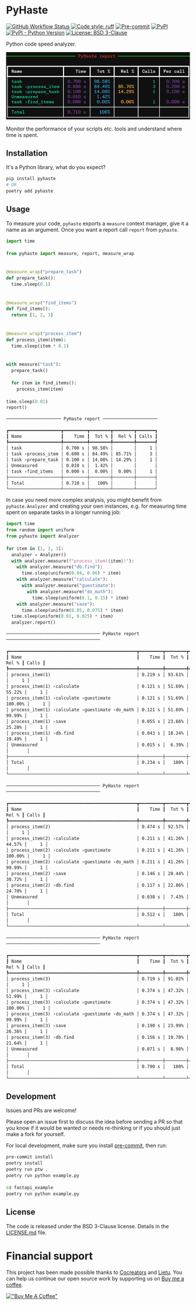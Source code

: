 # PyHaste

[![GitHub Workflow Status](https://img.shields.io/github/actions/workflow/status/cocreators-ee/pyhaste/publish.yaml)](https://github.com/cocreators-ee/pyhaste/actions/workflows/publish.yaml)
[![Code style: ruff](https://img.shields.io/endpoint?url=https://raw.githubusercontent.com/astral-sh/ruff/main/assets/badge/v2.json)](https://github.com/astral-sh/ruff)
[![Pre-commit](https://img.shields.io/badge/pre--commit-enabled-brightgreen?logo=pre-commit&logoColor=white)](https://github.com/cocreators-ee/pyhaste/blob/master/.pre-commit-config.yaml)
[![PyPI](https://img.shields.io/pypi/v/pyhaste)](https://pypi.org/project/pyhaste/)
[![PyPI - Python Version](https://img.shields.io/pypi/pyversions/pyhaste)](https://pypi.org/project/pyhaste/)
[![License: BSD 3-Clause](https://img.shields.io/badge/License-BSD%203--Clause-blue.svg)](https://opensource.org/licenses/BSD-3-Clause)

Python code speed analyzer.

![PyHaste screenshot](https://github.com/cocreators-ee/pyhaste/raw/main/pyhaste.png)

Monitor the performance of your scripts etc. tools and understand where time is spent.

## Installation

It's a Python library, what do you expect?

```bash
pip install pyhaste
# OR
poetry add pyhaste
```

## Usage

To measure your code, `pyhaste` exports a `measure` context manager, give it a name as an argument. Once you want a report call `report` from `pyhaste`.

```python
import time

from pyhaste import measure, report, measure_wrap


@measure_wrap("prepare_task")
def prepare_task():
  time.sleep(0.1)


@measure_wrap("find_items")
def find_items():
  return [1, 2, 3]


@measure_wrap("process_item")
def process_item(item):
  time.sleep(item * 0.1)


with measure("task"):
  prepare_task()

  for item in find_items():
    process_item(item)

time.sleep(0.01)
report()

```

```
───────────────────── PyHaste report ─────────────────────

┏━━━━━━━━━━━━━━━━━━━━┳━━━━━━━━━┳━━━━━━━━┳━━━━━━━━┳━━━━━━━┓
┃ Name               ┃    Time ┃  Tot % ┃  Rel % ┃ Calls ┃
┡━━━━━━━━━━━━━━━━━━━━╇━━━━━━━━━╇━━━━━━━━╇━━━━━━━━╇━━━━━━━┩
│ task               │ 0.700 s │ 98.58% │        │     1 │
│ task ›process_item │ 0.600 s │ 84.49% │ 85.71% │     3 │
│ task ›prepare_task │ 0.100 s │ 14.08% │ 14.29% │     1 │
│ Unmeasured         │ 0.010 s │  1.42% │        │       │
│ task ›find_items   │ 0.000 s │  0.00% │  0.00% │     1 │
├────────────────────┼─────────┼────────┼────────┼───────┤
│ Total              │ 0.710 s │   100% │        │       │
└────────────────────┴─────────┴────────┴────────┴───────┘
```

In case you need more complex analysis, you might benefit from `pyhaste.Analyzer` and creating your own instances, e.g. for measuring time spent on separate tasks in a longer running job:

```python
import time
from random import uniform
from pyhaste import Analyzer

for item in [1, 2, 3]:
  analyzer = Analyzer()
  with analyzer.measure(f"process_item({item})"):
    with analyzer.measure("db.find"):
      time.sleep(uniform(0.04, 0.06) * item)
    with analyzer.measure("calculate"):
      with analyzer.measure("guestimate"):
        with analyzer.measure("do_math"):
          time.sleep(uniform(0.1, 0.15) * item)
    with analyzer.measure("save"):
      time.sleep(uniform(0.05, 0.075) * item)
  time.sleep(uniform(0.01, 0.025) * item)
  analyzer.report()
```

```
──────────────────────────────────── PyHaste report ────────────────────────────────────

┏━━━━━━━━━━━━━━━━━━━━━━━━━━━━━━━━━━━━━━━━━━━━━━━━━┳━━━━━━━━━┳━━━━━━━━┳━━━━━━━━━┳━━━━━━━┓
┃ Name                                            ┃    Time ┃  Tot % ┃   Rel % ┃ Calls ┃
┡━━━━━━━━━━━━━━━━━━━━━━━━━━━━━━━━━━━━━━━━━━━━━━━━━╇━━━━━━━━━╇━━━━━━━━╇━━━━━━━━━╇━━━━━━━┩
│ process_item(1)                                 │ 0.219 s │ 93.61% │         │     1 │
│ process_item(1) ›calculate                      │ 0.121 s │ 51.69% │  55.22% │     1 │
│ process_item(1) ›calculate ›guestimate          │ 0.121 s │ 51.69% │ 100.00% │     1 │
│ process_item(1) ›calculate ›guestimate ›do_math │ 0.121 s │ 51.69% │  99.99% │     1 │
│ process_item(1) ›save                           │ 0.055 s │ 23.66% │  25.28% │     1 │
│ process_item(1) ›db.find                        │ 0.043 s │ 18.24% │  19.49% │     1 │
│ Unmeasured                                      │ 0.015 s │  6.39% │         │       │
├─────────────────────────────────────────────────┼─────────┼────────┼─────────┼───────┤
│ Total                                           │ 0.234 s │   100% │         │       │
└─────────────────────────────────────────────────┴─────────┴────────┴─────────┴───────┘

──────────────────────────────────── PyHaste report ────────────────────────────────────

┏━━━━━━━━━━━━━━━━━━━━━━━━━━━━━━━━━━━━━━━━━━━━━━━━━┳━━━━━━━━━┳━━━━━━━━┳━━━━━━━━━┳━━━━━━━┓
┃ Name                                            ┃    Time ┃  Tot % ┃   Rel % ┃ Calls ┃
┡━━━━━━━━━━━━━━━━━━━━━━━━━━━━━━━━━━━━━━━━━━━━━━━━━╇━━━━━━━━━╇━━━━━━━━╇━━━━━━━━━╇━━━━━━━┩
│ process_item(2)                                 │ 0.474 s │ 92.57% │         │     1 │
│ process_item(2) ›calculate                      │ 0.211 s │ 41.26% │  44.57% │     1 │
│ process_item(2) ›calculate ›guestimate          │ 0.211 s │ 41.26% │ 100.00% │     1 │
│ process_item(2) ›calculate ›guestimate ›do_math │ 0.211 s │ 41.26% │  99.99% │     1 │
│ process_item(2) ›save                           │ 0.146 s │ 28.44% │  30.72% │     1 │
│ process_item(2) ›db.find                        │ 0.117 s │ 22.86% │  24.70% │     1 │
│ Unmeasured                                      │ 0.038 s │  7.43% │         │       │
├─────────────────────────────────────────────────┼─────────┼────────┼─────────┼───────┤
│ Total                                           │ 0.512 s │   100% │         │       │
└─────────────────────────────────────────────────┴─────────┴────────┴─────────┴───────┘

──────────────────────────────────── PyHaste report ────────────────────────────────────

┏━━━━━━━━━━━━━━━━━━━━━━━━━━━━━━━━━━━━━━━━━━━━━━━━━┳━━━━━━━━━┳━━━━━━━━┳━━━━━━━━━┳━━━━━━━┓
┃ Name                                            ┃    Time ┃  Tot % ┃   Rel % ┃ Calls ┃
┡━━━━━━━━━━━━━━━━━━━━━━━━━━━━━━━━━━━━━━━━━━━━━━━━━╇━━━━━━━━━╇━━━━━━━━╇━━━━━━━━━╇━━━━━━━┩
│ process_item(3)                                 │ 0.719 s │ 91.02% │         │     1 │
│ process_item(3) ›calculate                      │ 0.374 s │ 47.32% │  51.99% │     1 │
│ process_item(3) ›calculate ›guestimate          │ 0.374 s │ 47.32% │ 100.00% │     1 │
│ process_item(3) ›calculate ›guestimate ›do_math │ 0.374 s │ 47.32% │  99.99% │     1 │
│ process_item(3) ›save                           │ 0.190 s │ 23.99% │  26.36% │     1 │
│ process_item(3) ›db.find                        │ 0.156 s │ 19.70% │  21.64% │     1 │
│ Unmeasured                                      │ 0.071 s │  8.98% │         │       │
├─────────────────────────────────────────────────┼─────────┼────────┼─────────┼───────┤
│ Total                                           │ 0.790 s │   100% │         │       │
└─────────────────────────────────────────────────┴─────────┴────────┴─────────┴───────┘
```

## Development

Issues and PRs are welcome!

Please open an issue first to discuss the idea before sending a PR so that you know if it would be wanted or needs
re-thinking or if you should just make a fork for yourself.

For local development, make sure you install [pre-commit](https://pre-commit.com/#install), then run:

```bash
pre-commit install
poetry install
poetry run ptw .
poetry run python example.py

cd fastapi_example
poetry run python example.py
```

## License

The code is released under the BSD 3-Clause license. Details in the [LICENSE.md](./LICENSE.md) file.

# Financial support

This project has been made possible thanks to [Cocreators](https://cocreators.ee) and [Lietu](https://lietu.net). You
can help us continue our open source work by supporting us
on [Buy me a coffee](https://www.buymeacoffee.com/cocreators).

[!["Buy Me A Coffee"](https://www.buymeacoffee.com/assets/img/custom_images/orange_img.png)](https://www.buymeacoffee.com/cocreators)
